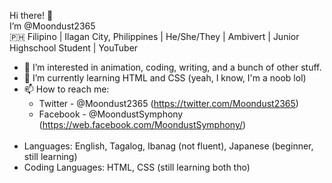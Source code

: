 Hi there! 👋
<br> I’m @Moondust2365
<br> 🇵🇭 Filipino | Ilagan City, Philippines | He/She/They | Ambivert | Junior Highschool Student | YouTuber
- 👀 I’m interested in animation, coding, writing, and a bunch of other stuff.
- 🌱 I’m currently learning HTML and CSS (yeah, I know, I'm a noob lol)
- 📫 How to reach me:
  - Twitter - @Moondust2365 (https://twitter.com/Moondust2365)
  - Facebook - @MoondustSymphony (https://web.facebook.com/MoondustSymphony/)
<br></br>
- Languages: English, Tagalog, Ibanag (not fluent), Japanese (beginner, still learning)
- Coding Languages: HTML, CSS (still learning both tho)

<!---
Moondust2365/Moondust2365 is a ✨ special ✨ repository because its `README.md` (this file) appears on your GitHub profile.
You can click the Preview link to take a look at your changes.
--->

